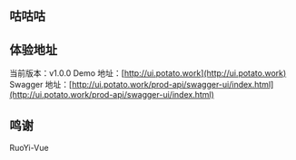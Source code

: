 ## 咕咕咕

## 体验地址

当前版本：v1.0.0
Demo 地址：[http://ui.potato.work](http://ui.potato.work)
Swagger 地址：[http://ui.potato.work/prod-api/swagger-ui/index.html](http://ui.potato.work/prod-api/swagger-ui/index.html)

## 鸣谢
RuoYi-Vue